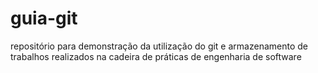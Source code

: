 # guia-git
repositório para demonstração da utilização do git e armazenamento de trabalhos realizados na cadeira de práticas de engenharia de software
